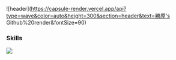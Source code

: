 ![header](https://capsule-render.vercel.app/api?type=wave&color=auto&height=300&section=header&text=勝厚's Github%20render&fontSize=90)
### Skills
<a href="https://developer.mozilla.org/ko/docs/Learn/HTML/Introduction_to_HTML/Getting_started" target="_blank"><img src="https://img.shields.io/badge/HTML5-blue?style=for-the-badge&logo=E34F26&logoColor=blue"/></a>
